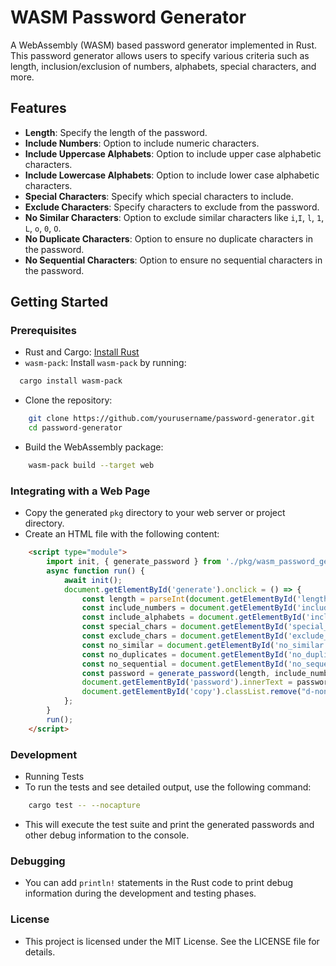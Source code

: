 # WASM Password Generator

A WebAssembly (WASM) based password generator implemented in Rust. This password generator allows users to specify various criteria such as length, inclusion/exclusion of numbers, alphabets, special characters, and more.

## Features

- **Length**: Specify the length of the password.
- **Include Numbers**: Option to include numeric characters.
- **Include Uppercase Alphabets**: Option to include upper case alphabetic characters.
- **Include Lowercase Alphabets**: Option to include lower case alphabetic characters.
- **Special Characters**: Specify which special characters to include.
- **Exclude Characters**: Specify characters to exclude from the password.
- **No Similar Characters**: Option to exclude similar characters like `i`,`I`, `l`, `1`, `L`, `o`, `0`, `O`.
- **No Duplicate Characters**: Option to ensure no duplicate characters in the password.
- **No Sequential Characters**: Option to ensure no sequential characters in the password.

## Getting Started

### Prerequisites

- Rust and Cargo: [Install Rust](https://www.rust-lang.org/tools/install)
- `wasm-pack`: Install `wasm-pack` by running:
```sh
  cargo install wasm-pack 
```
- Clone the repository:
```sh
    git clone https://github.com/yourusername/password-generator.git
    cd password-generator
```
- Build the WebAssembly package:
```sh
    wasm-pack build --target web
```
### Integrating with a Web Page
- Copy the generated `pkg` directory to your web server or project directory.
- Create an HTML file with the following content:
```html
    <script type="module">
        import init, { generate_password } from './pkg/wasm_password_generator.js';
        async function run() {
            await init();
            document.getElementById('generate').onclick = () => {
                const length = parseInt(document.getElementById('length').value);
                const include_numbers = document.getElementById('include_numbers').checked;
                const include_alphabets = document.getElementById('include_alphabets').checked;
                const special_chars = document.getElementById('special_chars').value;
                const exclude_chars = document.getElementById('exclude_chars').value;
                const no_similar = document.getElementById('no_similar').checked;
                const no_duplicates = document.getElementById('no_duplicates').checked;
                const no_sequential = document.getElementById('no_sequential').checked;
                const password = generate_password(length, include_numbers, include_alphabets, special_chars, exclude_chars, no_similar, no_duplicates, no_sequential);
                document.getElementById('password').innerText = password;
                document.getElementById('copy').classList.remove("d-none");
            };
        }
        run();
    </script>
```
### Development
- Running Tests
- To run the tests and see detailed output, use the following command:
```sh
    cargo test -- --nocapture
```
- This will execute the test suite and print the generated passwords and other debug information to the console.

### Debugging
- You can add `println!` statements in the Rust code to print debug information during the development and testing phases.

### License
- This project is licensed under the MIT License. See the LICENSE file for details.
